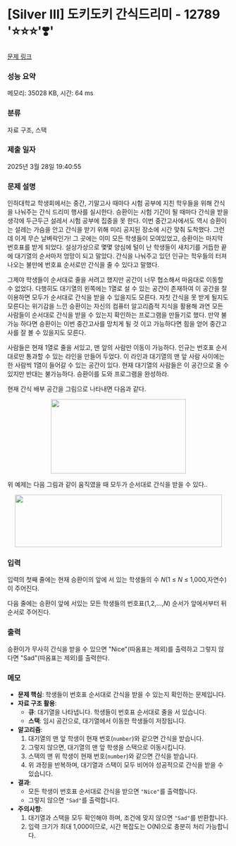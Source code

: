 # [Silver III] 도키도키 간식드리미 - 12789 '⭐⭐⭐'❣️'

[문제 링크](https://www.acmicpc.net/problem/12789) 

### 성능 요약

메모리: 35028 KB, 시간: 64 ms

### 분류

자료 구조, 스택

### 제출 일자

2025년 3월 28일 19:40:55

### 문제 설명

<p>인하대학교 학생회에서는 중간, 기말고사 때마다 시험 공부에 지친 학우들을 위해 간식을 나눠주는 간식 드리미 행사를 실시한다. 승환이는 시험 기간이 될 때마다 간식을 받을 생각에 두근두근 설레서 시험 공부에 집중을 못 한다. 이번 중간고사에서도 역시 승환이는 설레는 가슴을 안고 간식을 받기 위해 미리 공지된 장소에 시간 맞춰 도착했다. 그런데 이게 무슨 날벼락인가! 그 곳에는 이미 모든 학생들이 모여있었고, 승환이는 마지막 번호표를 받게 되었다. 설상가상으로 몇몇 양심에 털이 난 학생들이 새치기를 거듭한 끝에 대기열의 순서마저 엉망이 되고 말았다. 간식을 나눠주고 있던 인규는 학우들의 터져 나오는 불만에 번호표 순서로만 간식을 줄 수 있다고 말했다. </p>

<p>그제야 학생들이 순서대로 줄을 서려고 했지만 공간이 너무 협소해서 마음대로 이동할 수 없었다. 다행히도 대기열의 왼쪽에는 1열로 설 수 있는 공간이 존재하여 이 공간을 잘 이용하면 모두가 순서대로 간식을 받을 수 있을지도 모른다. 자칫 간식을 못 받게 될지도 모른다는 위기감을 느낀 승환이는 자신의 컴퓨터 알고리즘적 지식을 활용해 과연 모든 사람들이 순서대로 간식을 받을 수 있는지 확인하는 프로그램을 만들기로 했다. 만약 불가능 하다면 승환이는 이번 중간고사를 망치게 될 것 이고 가능하다면 힘을 얻어 중간고사를 잘 볼 수 있을지도 모른다.</p>

<p>사람들은 현재 1열로 줄을 서있고, 맨 앞의 사람만 이동이 가능하다. 인규는 번호표 순서대로만 통과할 수 있는 라인을 만들어 두었다. 이 라인과 대기열의 맨 앞 사람 사이에는 한 사람씩 1열이 들어갈 수 있는 공간이 있다. 현재 대기열의 사람들은 이 공간으로 올 수 있지만 반대는 불가능하다. 승환이를 도와 프로그램을 완성하라.</p>

<p>현재 간식 배부 공간을 그림으로 나타내면 다음과 같다.</p>

<p style="text-align:center"><img alt="" src="https://onlinejudgeimages.s3-ap-northeast-1.amazonaws.com/problem/12789/1.png" style="height:169px; width:306px"></p>

<p>위 예제는 다음 그림과 같이 움직였을 때 모두가 순서대로 간식을 받을 수 있다..</p>

<p style="text-align:center"><img alt="" src="https://onlinejudgeimages.s3-ap-northeast-1.amazonaws.com/problem/12789/2.png" style="height:119px; width:470px"></p>

### 입력 

 <p>입력의 첫째 줄에는 현재 승환이의 앞에 서 있는 학생들의 수 <em>N</em>(1 ≤ <em>N</em> ≤ 1,000,자연수)이 주어진다.</p>

<p>다음 줄에는 승환이 앞에 서있는 모든 학생들의 번호표(1,2,...,<em>N</em>) 순서가 앞에서부터 뒤 순서로 주어진다.</p>

### 출력 

 <p>승환이가 무사히 간식을 받을 수 있으면 "Nice"(따옴표는 제외)를 출력하고 그렇지 않다면 "Sad"(따옴표는 제외)를 출력한다.</p>

### 메모

- **문제 핵심**: 학생들이 번호표 순서대로 간식을 받을 수 있는지 확인하는 문제입니다.
- **자료 구조 활용**:
  - **큐**: 대기열을 나타냅니다. 학생들이 번호표 순서대로 줄을 서 있습니다.
  - **스택**: 임시 공간으로, 대기열에서 이동한 학생들이 저장됩니다.
- **알고리즘**:
  1. 대기열의 맨 앞 학생이 현재 번호(`number`)와 같으면 간식을 받습니다.
  2. 그렇지 않으면, 대기열의 맨 앞 학생을 스택으로 이동시킵니다.
  3. 스택의 맨 위 학생이 현재 번호(`number`)와 같으면 간식을 받습니다.
  4. 위 과정을 반복하며, 대기열과 스택이 모두 비어야 성공적으로 간식을 받을 수 있습니다.
- **결과**:
  - 모든 학생이 번호표 순서대로 간식을 받으면 `"Nice"`를 출력합니다.
  - 그렇지 않으면 `"Sad"`를 출력합니다.
- **주의사항**:
  1. 대기열과 스택을 모두 확인해야 하며, 조건에 맞지 않으면 `"Sad"`를 반환합니다.
  2. 입력 크기가 최대 1,000이므로, 시간 복잡도는 O(N)으로 충분히 처리 가능합니다.